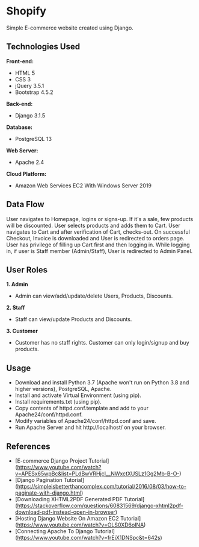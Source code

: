 # Shopify
Simple E-commerce website created using Django.

## Technologies Used
**Front-end:**
- HTML 5
- CSS 3
- jQuery 3.5.1
- Bootstrap 4.5.2

**Back-end:**
- Django 3.1.5

**Database:**
- PostgreSQL 13

**Web Server:**
- Apache 2.4

**Cloud Platform:**
- Amazon Web Services EC2 With Windows Server 2019 

## Data Flow
User navigates to Homepage, logins or signs-up. If it's a sale, few products will be discounted. User selects products and adds them to Cart. User navigates to Cart and after verification of Cart, checks-out. On successful Checkout, Invoice is downloaded and User is redirected to orders page. User has privilege of filling up Cart first and then logging in. While logging in, if user is Staff member (Admin/Staff), User is redirected to Admin Panel.

## User Roles
**1. Admin**
- Admin can view/add/update/delete Users, Products, Discounts.

**2. Staff**
- Staff can view/update Products and Discounts.

**3. Customer**
- Customer has no staff rights. Customer can only login/signup and buy products.

## Usage 
- Download and install Python 3.7 (Apache won't run on Python 3.8 and higher versions), PostgreSQL, Apache.
- Install and activate Virtual Environment (using pip).
- Install requirements.txt (using pip).
- Copy contents of httpd.conf.template and add to your Apache24/conf/httpd.conf.
- Modify variables of Apache24/conf/httpd.conf and save.
- Run Apache Server and hit http://localhost/ on your browser.
 

## References
- [E-commerce Django Project Tutorial] (https://www.youtube.com/watch?v=APESx65wpBc&list=PLdBwVRHjcI__NWxctXUSLz1Gg2Mb-B-O-)  
- [Django Pagination Tutorial] (https://simpleisbetterthancomplex.com/tutorial/2016/08/03/how-to-paginate-with-django.html)  
- [Downloading XHTML2PDF Generated PDF Tutorial] (https://stackoverflow.com/questions/60831569/django-xhtml2pdf-download-pdf-instead-open-in-browser)  
- [Hosting Django Website On Amazon EC2 Tutorial] (https://www.youtube.com/watch?v=OLS0XD6oINA)  
- [Connecting Apache To Django Tutorial] (https://www.youtube.com/watch?v=frEjX1DNSpc&t=642s)  





